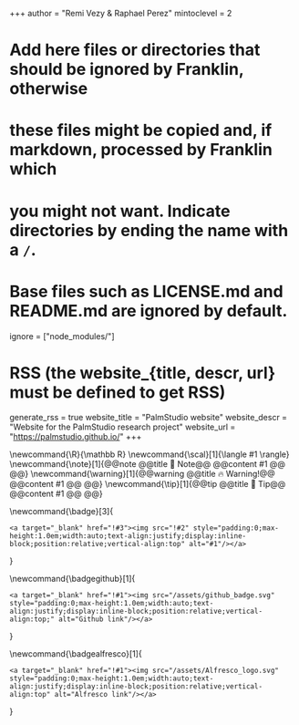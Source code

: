 <!--
Add here global page variables to use throughout your website.
-->
+++
author = "Remi Vezy & Raphael Perez"
mintoclevel = 2

# Add here files or directories that should be ignored by Franklin, otherwise
# these files might be copied and, if markdown, processed by Franklin which
# you might not want. Indicate directories by ending the name with a `/`.
# Base files such as LICENSE.md and README.md are ignored by default.
ignore = ["node_modules/"]

# RSS (the website_{title, descr, url} must be defined to get RSS)
generate_rss = true
website_title = "PalmStudio website"
website_descr = "Website for the PalmStudio research project"
website_url   = "https://palmstudio.github.io/"
+++

<!--
Add here global latex commands to use throughout your pages.
-->
\newcommand{\R}{\mathbb R}
\newcommand{\scal}[1]{\langle #1 \rangle}
\newcommand{\note}[1]{@@note @@title 📝 Note@@ @@content #1 @@ @@}
\newcommand{\warning}[1]{@@warning @@title 🔥 Warning!@@ @@content #1 @@ @@}
\newcommand{\tip}[1]{@@tip @@title 🌴 Tip@@ @@content #1 @@ @@}
<!-- To use note, warning and tip, just do the following: -->
<!-- \note{This is a note}
\warning{This is a warning}
\tip{This is a tip} -->

\newcommand{\badge}[3]{
~~~
<a target="_blank" href="!#3"><img src="!#2" style="padding:0;max-height:1.0em;width:auto;text-align:justify;display:inline-block;position:relative;vertical-align:top" alt="#1"/></a>
~~~
}

\newcommand{\badgegithub}[1]{
~~~
<a target="_blank" href="!#1"><img src="/assets/github_badge.svg" style="padding:0;max-height:1.0em;width:auto;text-align:justify;display:inline-block;position:relative;vertical-align:top;" alt="Github link"/></a>
~~~
}

\newcommand{\badgealfresco}[1]{
~~~
<a target="_blank" href="!#1"><img src="/assets/Alfresco_logo.svg" style="padding:0;max-height:1.0em;width:auto;text-align:justify;display:inline-block;position:relative;vertical-align:top" alt="Alfresco link"/></a>
~~~
}
